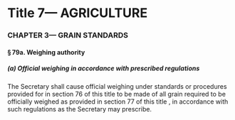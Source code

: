 
# Title 7— AGRICULTURE
### CHAPTER 3— GRAIN STANDARDS
#### § 79a. Weighing authority
##### (a) Official weighing in accordance with prescribed regulations

The Secretary shall cause official weighing under standards or procedures provided for in section 76 of this title to be made of all grain required to be officially weighed as provided in section 77 of this title , in accordance with such regulations as the Secretary may prescribe.
